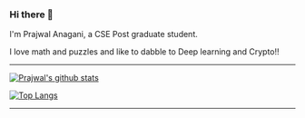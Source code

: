### Hi there 👋

I'm Prajwal Anagani, a CSE Post graduate student.

I love math and puzzles and like to dabble to Deep learning and Crypto!!
* * * 
[![Prajwal's github stats](https://github-readme-stats.vercel.app/api?username=LawJarp-A&count_private=true&hide=contribs&theme=dracula)](https://github.com/anuraghazra/github-readme-stats)

[![Top Langs](https://github-readme-stats.vercel.app/api/top-langs/?username=LawJarp-A&layout=compact&theme=dracula)](https://github.com/anuraghazra/github-readme-stats)
* * * 
